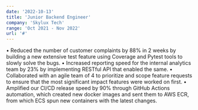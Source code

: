 ```yaml
---
date: '2022-10-13'
title: 'Junior Backend Engineer'
company: 'Skylux Tech'
range: 'Oct 2021 - Nov 2022'
url: '#'
---
```


• Reduced the number of customer complaints by 88% in 2 weeks by building a new extensive test feature using Coverage and
Pytest tools to slowly solve the bugs.
• Increased reporting speed for the internal analytics team by 23% by implementing RESTful API that enabled the same.
• Collaborated with an agile team of 4 to prioritize and scope feature requests to ensure that the most significant impact features were worked on first.
• Amplified our CI/CD release speed by 90% through GitHub Actions automation, which created new docker images and sent them
to AWS ECR, from which ECS spun new containers with the latest changes.

